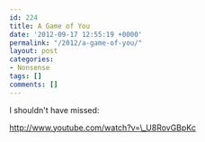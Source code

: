 ```yaml
---
id: 224
title: A Game of You
date: '2012-09-17 12:55:19 +0000'
permalink: "/2012/a-game-of-you/"
layout: post
categories:
- Nonsense
tags: []
comments: []
---
```

I shouldn't have missed:

<http://www.youtube.com/watch?v=\_U8RovGBpKc>